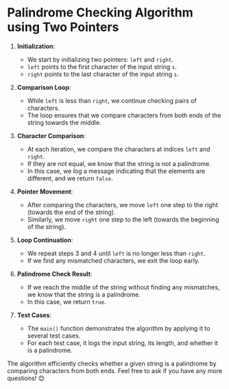 # Palindrome Checking Algorithm using Two Pointers

1. **Initialization**:
    - We start by initializing two pointers: `left` and `right`.
    - `left` points to the first character of the input string `s`.
    - `right` points to the last character of the input string `s`.

2. **Comparison Loop**:
    - While `left` is less than `right`, we continue checking pairs of characters.
    - The loop ensures that we compare characters from both ends of the string towards the middle.

3. **Character Comparison**:
    - At each iteration, we compare the characters at indices `left` and `right`.
    - If they are not equal, we know that the string is not a palindrome.
    - In this case, we log a message indicating that the elements are different, and we return `false`.

4. **Pointer Movement**:
    - After comparing the characters, we move `left` one step to the right (towards the end of the string).
    - Similarly, we move `right` one step to the left (towards the beginning of the string).

5. **Loop Continuation**:
    - We repeat steps 3 and 4 until `left` is no longer less than `right`.
    - If we find any mismatched characters, we exit the loop early.

6. **Palindrome Check Result**:
    - If we reach the middle of the string without finding any mismatches, we know that the string is a palindrome.
    - In this case, we return `true`.

7. **Test Cases**:
    - The `main()` function demonstrates the algorithm by applying it to several test cases.
    - For each test case, it logs the input string, its length, and whether it is a palindrome.

The algorithm efficiently checks whether a given string is a palindrome by comparing characters from both ends. Feel free to ask if you have any more questions! 😊
